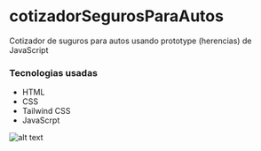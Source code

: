 # cotizadorSegurosParaAutos
Cotizador de suguros para autos usando prototype (herencias) de JavaScript

### Tecnologias usadas
+ HTML
+ CSS
+ Tailwind CSS
+ JavaScrpt

![alt text](https://github.com/navidev0/cotizadorSegurosParaAutos/blob/master/img/cotizador%20de%20autos%20img.png)
